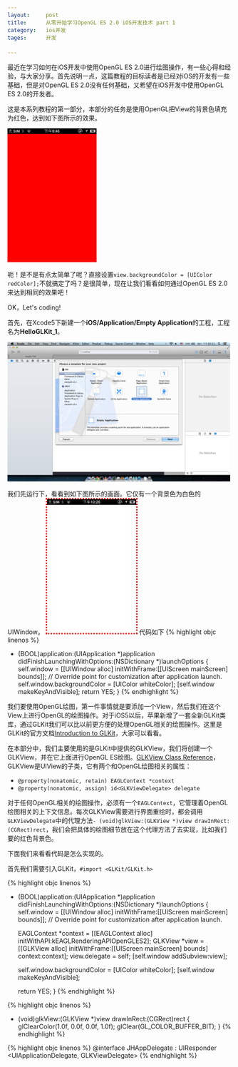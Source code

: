```yaml
---
layout: 	post
title:		从零开始学习OpenGL ES 2.0 iOS开发技术 part 1
category:	ios开发
tages:		开发

---
```


最近在学习如何在iOS开发中使用OpenGL ES 2.0进行绘图操作，有一些心得和经验，与大家分享。首先说明一点，这篇教程的目标读者是已经对iOS的开发有一些基础，但是对OpenGL ES 2.0没有任何基础，又希望在iOS开发中使用OpenGL ES 2.0的开发者。

这是本系列教程的第一部分，本部分的任务是使用OpenGL把View的背景色填充为红色，达到如下图所示的效果。

<img src="../album/view_red.png" style="width: 200px;"/>

呃！是不是有点太简单了呢？直接设置`view.backgroundColor = [UIColor redColor];`不就搞定了吗？是很简单，现在让我们看看如何通过OpenGL ES 2.0来达到相同的效果吧！

OK，Let's coding! 

首先，在Xcode5下新建一个**iOS/Application/Empty Application**的工程，工程名为**HelloGLKit_1**。

<img src="../album/create_empty_project.png" style="width: 500px;" />

我们先运行下，看看到如下图所示的画面。它仅有一个背景色为白色的UIWindow。
<img src="../album/window_white.png" style="width: 200px; border: 3px #ff0000 dotted;"/>
代码如下
{% highlight objc linenos %}
- (BOOL)application:(UIApplication *)application didFinishLaunchingWithOptions:(NSDictionary *)launchOptions
{
    self.window = [[UIWindow alloc] initWithFrame:[[UIScreen mainScreen] bounds]];
    // Override point for customization after application launch.
    self.window.backgroundColor = [UIColor whiteColor];
    [self.window makeKeyAndVisible];
    return YES;
}
{% endhighlight %}

我们要使用OpenGL绘图，第一件事情就是要添加一个View，然后我们在这个View上进行OpenGL的绘图操作。对于iOS5以后，苹果新增了一套全新GLKit类库，通过GLKit我们可以比以前更方便的处理OpenGL相关的绘图操作。这里是GLKit的官方文档[Introduction to GLKit](https://developer.apple.com/library/ios/documentation/GLkit/Reference/GLKit_Collection/Introduction/Introduction.html#//apple_ref/doc/uid/TP40010915-CH1-SW1)，大家可以看看。

在本部分中，我们主要使用的是GLKit中提供的GLKView，我们将创建一个GLKView，并在它上面进行OpenGL ES绘图。[GLKView Class Reference](https://developer.apple.com/library/ios/documentation/GLkit/Reference/GLKView_ClassReference/Reference/Reference.html)，GLKView是UIView的子类，它有两个和OpenGL绘图相关的属性：

+	`@property(nonatomic, retain) EAGLContext *context`
+	`@property(nonatomic, assign) id<GLKViewDelegate> delegate`

对于任何OpenGL相关的绘图操作，必须有一个`EAGLContext`，它管理着OpenGL绘图相关的上下文信息。每次GLKView需要进行界面重绘时，都会调用`GLKViewDelegate`中的代理方法`- (void)glkView:(GLKView *)view drawInRect:(CGRect)rect`，我们会把具体的绘图细节放在这个代理方法了去实现，比如我们要的红色背景色。

下面我们来看看代码是怎么实现的。

首先我们需要引入GLKit，`#import <GLKit/GLKit.h>`

{% highlight objc linenos %}
- (BOOL)application:(UIApplication *)application didFinishLaunchingWithOptions:(NSDictionary *)launchOptions
{
   self.window = [[UIWindow alloc] initWithFrame:[[UIScreen mainScreen] bounds]];
   // Override point for customization after application launch.
   
   EAGLContext *context = [[EAGLContext alloc] initWithAPI:kEAGLRenderingAPIOpenGLES2];
   GLKView *view = [[GLKView alloc] initWithFrame:[[UIScreen mainScreen] bounds]
                                          context:context];
   view.delegate = self;
   [self.window addSubview:view];
   
   
   self.window.backgroundColor = [UIColor whiteColor];
   [self.window makeKeyAndVisible];
   
   return YES;
}
{% endhighlight %}


{% highlight objc linenos %}
- (void)glkView:(GLKView *)view drawInRect:(CGRect)rect
{
    glClearColor(1.0f, 0.0f, 0.0f, 1.0f);
    glClear(GL_COLOR_BUFFER_BIT);
}
{% endhighlight %}


{% highlight objc linenos %}
@interface JHAppDelegate : UIResponder 
<UIApplicationDelegate, GLKViewDelegate>
{% endhighlight %}

